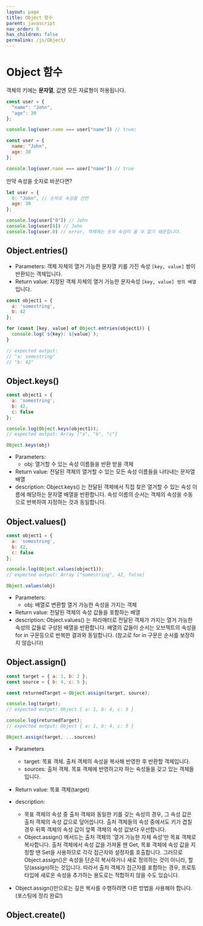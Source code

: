 ```yaml
---
layout: page
title: Object 함수
parent: javascript
nav_order: 8
has_children: false
permalink: /js/Object/
---
```


# Object 함수
객체의 키에는 **문자열**, 값엔 모든 자료형이 허용됩니다.

``` js
const user = {
  "name": "John",
  "age": 30
};

console.log(user.name === user["name"]) // true;

const user = {
  name: "John",
  age: 30
};

console.log(user.name === user["name"]) // true
```

만약 속성을 숫자로 바꾼다면?
``` js
let user = {
  0: "John", // 숫자로 속성을 선언
  age: 30
};

console.log(user["0"]) // John
console.log(user[0]) // John
console.log(user.0) // error, 객체에는 숫자 속성이 올 수 없기 때문입니다.
```

## Object.entries()
- Parameters: 객체 자체의 열거 가능한 문자열 키를 가진 속성 `[key, value]` 쌍이 반환되는 객체입니다.
- Return value: 지정된 객체 자체의 열거 가능한 문자속성 `[key, value] 쌍의 배열`입니다.

``` js
const object1 = {
  a: 'somestring',
  b: 42
};

for (const [key, value] of Object.entries(object1)) {
  console.log(`${key}: ${value}`);
}

// expected output:
// "a: somestring"
// "b: 42"
```

## Object.keys()
``` js
const object1 = {
  a: 'somestring',
  b: 42,
  c: false
};

console.log(Object.keys(object1));
// expected output: Array ["a", "b", "c"]
```

``` js
Object.keys(obj)
```

- Parameters:
  - obj: 열거할 수 있는 속성 이름들을 반환 받을 객체
- Return value: 전달된 객체의 열거할 수 있는 모든 속성 이름들을 나타내는 문자열 배열
- description: Object.keys() 는 전달된 객체에서 직접 찾은 열거할 수 있는 속성 이름에 해당하는 문자열 배열을 반환합니다. 속성 이름의 순서는 객체의 속성을 수동으로 반복하여 지정하는 것과 동일합니다.

## Object.values()
``` js
const object1 = {
  a: 'somestring',
  b: 42,
  c: false
};

console.log(Object.values(object1));
// expected output: Array ["somestring", 42, false]
```

``` js
Object.values(obj)
```

- Parameters:
  - obj: 배열로 변환할 열거 가능한 속성을 가지는 객체
- Return value: 전달된 객체의 속성 값들을 포함하는 배열
- description: Object.values() 는 파라매터로 전달된 객체가 가지는 열거 가능한 속성의 값들로 구성된 배열을 반환합니다. 배열의 값들이 순서는 오브젝트의 속성을 for in 구문등으로 반복한 결과와 동일합니다. (참고로 for in 구문은 순서를 보장하지 않습니다)

## Object.assign()

``` js
const target = { a: 1, b: 2 };
const source = { b: 4, c: 5 };

const returnedTarget = Object.assign(target, source);

console.log(target);
// expected output: Object { a: 1, b: 4, c: 5 }

console.log(returnedTarget);
// expected output: Object { a: 1, b: 4, c: 5 }
```

``` js
Object.assign(target, ...sources)
```

- Parameters
  - target: 목표 객체. 출처 객체의 속성을 복사해 반영한 후 반환할 객체입니다.
  - sources: 출처 객체. 목표 객체에 반영하고자 하는 속성들을 갖고 있는 객체들입니다.
- Return value: 목표 객체(target)
- description: 
  - 목표 객체의 속성 중 출처 객체와 동일한 키를 갖는 속성의 경우, 그 속성 값은 출처 객체의 속성 값으로 덮어씁니다. 출처 객체들의 속성 중에서도 키가 겹칠 경우 뒤쪽 객체의 속성 값이 앞쪽 객체의 속성 값보다 우선합니다.
  - Object.assign() 메서드는 출처 객체의 '열거 가능한 자체 속성'만 목표 객체로 복사합니다. 출처 객체에서 속성 값을 가져올 땐 Get, 목표 객체에 속성 값을 지정할 땐 Set을 사용하므로 각각 접근자와 설정자를 호출합니다. 그러므로 Object.assign()은 속성을 단순히 복사하거나 새로 정의하는 것이 아니라, 할당(assign)하는 것입니다. 따라서 출처 객체가 접근자를 포함하는 경우, 프로토타입에 새로운 속성을 추가하는 용도로는 적합하지 않을 수도 있습니다.

- Object.assign()만으로는 깊은 복사를 수행하려면 다른 방법을 사용해야 합니다.(포스팅에 정리 완료!)

## Object.create()
